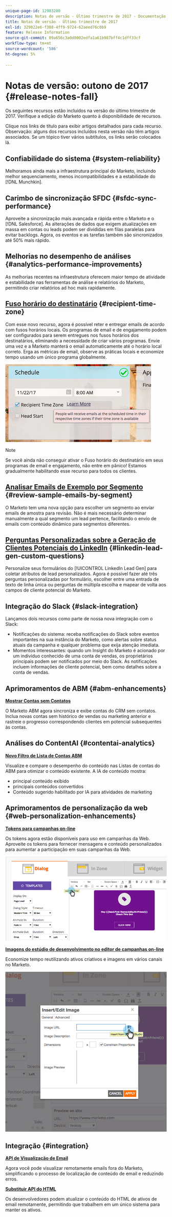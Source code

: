```yaml
---
unique-page-id: 12983280
description: Notas de versão - Último trimestre de 2017 - Documentação do Marketo - Documentação do produto
title: Notas de versão - Último trimestre de 2017
exl-id: 329022e6-f388-4ff9-9724-62aeed76c0b9
feature: Release Information
source-git-commit: 09a656c3a0d0002edfa1a61b987bff4c1dff33cf
workflow-type: tm+mt
source-wordcount: '586'
ht-degree: 5%

---
```


# Notas de versão: outono de 2017 {#release-notes-fall}

Os seguintes recursos estão incluídos na versão do último trimestre de 2017. Verifique a edição do Marketo quanto à disponibilidade de recursos.

Clique nos links de título para exibir artigos detalhados para cada recurso. Observação: alguns dos recursos incluídos nesta versão não têm artigos associados. Se um tópico tiver vários subtítulos, os links serão colocados lá.

## Confiabilidade do sistema {#system-reliability}

Melhoramos ainda mais a infraestrutura principal do Marketo, incluindo melhor sequenciamento, menos incompatibilidades e a estabilidade do [!DNL Munchkin].

## Carimbo de sincronização SFDC {#sfdc-sync-performance}

Aproveite a sincronização mais avançada e rápida entre o Marketo e o [!DNL Salesforce]. As alterações de dados que exigem atualizações em massa em contas ou leads podem ser divididas em filas paralelas para evitar backlogs. Agora, os eventos e as tarefas também são sincronizados até 50% mais rápido.

## Melhorias no desempenho de análises {#analytics-performance-improvements}

As melhorias recentes na infraestrutura oferecem maior tempo de atividade e estabilidade nas ferramentas de análise e relatórios do Marketo, permitindo criar relatórios ad hoc mais rapidamente.

## [Fuso horário do destinatário](/help/marketo/product-docs/email-marketing/email-programs/email-program-actions/scheduling-with-recipient-time-zone/understanding-recipient-time-zone.md) {#recipient-time-zone}

Com esse novo recurso, agora é possível reter e entregar emails de acordo com fusos horários locais. Os programas de email e de engajamento podem ser configurados para serem entregues nos fusos horários dos destinatários, eliminando a necessidade de criar vários programas. Envie uma vez e a Marketo manterá o email automaticamente até o horário local correto. Erga as métricas de email, observe as práticas locais e economize tempo usando um único programa globalmente.

![](assets/image2017-11-29-8-3a45-3a47.png)

>[!NOTE]
>
>Se você ainda não conseguir ativar o Fuso horário do destinatário em seus programas de email e engajamento, não entre em pânico! Estamos gradualmente habilitando esse recurso para todos os clientes.

## [Analisar Emails de Exemplo por Segmento](/help/marketo/product-docs/email-marketing/general/creating-an-email/send-a-sample-email.md) {#review-sample-emails-by-segment}

O Marketo tem uma nova opção para escolher um segmento ao enviar emails de amostra para revisão. Não é mais necessário determinar manualmente a qual segmento um lead pertence, facilitando o envio de emails com conteúdo dinâmico para segmentos diferentes.

## [Perguntas Personalizadas sobre a Geração de Clientes Potenciais do LinkedIn](/help/marketo/product-docs/demand-generation/social/social-functions/set-up-linkedin-lead-gen-forms.md) {#linkedin-lead-gen-custom-questions}

Personalize seus formulários do [!UICONTROL LinkedIn Lead Gen] para coletar atributos de lead personalizados. Agora é possível fazer até três perguntas personalizadas por formulário, escolher entre uma entrada de texto de linha única ou perguntas de múltipla escolha e mapear de volta aos campos de cliente potencial do Marketo.

## Integração do Slack {#slack-integration}

Lançamos dois recursos como parte de nossa nova integração com o Slack:

* Notificações do sistema: receba notificações do Slack sobre eventos importantes na sua instância do Marketo, como alertas sobre status atuais da campanha e qualquer problema que exija atenção imediata.
* Momentos interessantes: quando um Insight do Marketo é acionado por um indivíduo conhecido de uma conta de vendas, os proprietários principais podem ser notificados por meio do Slack. As notificações incluem informações de cliente potencial, bem como detalhes sobre a conta de vendas.

## Aprimoramentos de ABM {#abm-enhancements}

**[Mostrar Contas sem Contatos](https://docs.marketo.com/x/fKCt)**

O Marketo ABM agora sincroniza e exibe contas do CRM sem contatos. Inclua novas contas sem histórico de vendas ou marketing anterior e rastreie o progresso correspondendo clientes em potencial subsequentes às contas.

## Análises do ContentAI {#contentai-analytics}

**[Novo Filtro de Lista de Contas ABM](https://docs.marketo.com/x/1BPG)**

Visualize e compare o desempenho do conteúdo nas Listas de contas do ABM para otimizar o conteúdo existente. A IA de conteúdo mostra:

* principal conteúdo exibido
* principais conteúdos convertidos
* Conteúdo sugerido habilitado por IA para atividades de marketing

## Aprimoramentos de personalização da web {#web-personalization-enhancements}

**[Tokens para campanhas on-line](/help/marketo/product-docs/web-personalization/working-with-web-campaigns/using-the-web-personalization-rich-text-editor.md)**

Os tokens agora estão disponíveis para uso em campanhas da Web. Aproveite os tokens para fornecer mensagens e conteúdo personalizados para aumentar a participação em suas campanhas da Web.

![](assets/image2017-11-16-11-3a25-3a7.png)

**[Imagens do estúdio de desenvolvimento no editor de campanhas on-line](/help/marketo/product-docs/web-personalization/working-with-web-campaigns/using-the-web-personalization-rich-text-editor.md)**

Economize tempo reutilizando ativos criativos e imagens em vários canais no Marketo.

![](assets/image2017-11-16-11-3a26-3a10.png)

## Integração  {#integration}

**[API de Visualização de Email](https://experienceleague.adobe.com/en/docs/marketo-developer/marketo/email-scripting)**

Agora você pode visualizar remotamente emails fora do Marketo, simplificando o processo de localização de conteúdo de email e reduzindo erros.

**[Substituir API do HTML](https://experienceleague.adobe.com/en/docs/marketo-developer/marketo/email-scripting)**

Os desenvolvedores podem atualizar o conteúdo do HTML de ativos de email remotamente, permitindo que trabalhem em um único sistema para manter os ativos.
